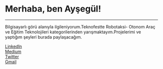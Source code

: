 # Merhaba, ben Ayşegül!
<hr/>

<p> Bilgisayarlı görü alanıyla ilgileniyorum.Teknofestte Robotaksi- Otonom Araç ve Eğitim Teknolojileri kategorilerinden yarışmaktayım.Projelerimi ve yaptığım şeyleri burada paylaşacağım.</p>

[Linkedln](https://www.linkedin.com/in/aysegulakbaas/)<br>
[Medium](https://medium.com/@aysegulakbas)<br>
[Twitter](https://twitter.com/aysegulakbaas)<br>
<a href="mailto:aysegulakbaas@gmail.com"> Gmail </a>
